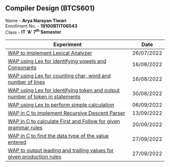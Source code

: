 ## Compiler Design (BTCS601)
Name - **Arya Narayan Tiwari**   
Enrollment No. - **19100BTIT06543**  
Class - **IT 'A' 7<sup>th</sup> Semester**   

| Experiment | Date |
| ------ | ------ |
| [WAP to implement Lexical Analyzer](https://github.com/aryanarayantiwari/Compiler-Design-Lab/tree/master/lexical_analyzer) | 26/07/2022 |
| [WAP using Lex for identifying vowels and Consonants](https://github.com/aryanarayantiwari/Compiler-Design-Lab/blob/master/vowelsconsonants.l) | 16/08/2022 |
| [WAP using Lex for counting char, word and number of lines](https://github.com/aryanarayantiwari/Compiler-Design-Lab/blob/master/charcount.l) | 16/08/2022 |
| [WAP using Lex for identifying token and output number of token in  statements](https://github.com/aryanarayantiwari/Compiler-Design-Lab/blob/master/count_tokens.l) | 30/08/2022|
| [WAP using Lex to perform simple calculation](https://github.com/aryanarayantiwari/Compiler-Design-Lab/blob/master/calc.l) | 06/09/2022 |
| [WAP in C to implement Recursive Descent Parser](https://github.com/aryanarayantiwari/Compiler-Design-Lab/blob/master/rdp.c) | 13/09/2022 |
| [WAP in C to calculate First and Follow for given grammar rules](https://github.com/aryanarayantiwari/Compiler-Design-Lab/blob/master/firstfollow.c) | 20/09/2022 |
| [WAP in C to find the data type of the value entered](https://github.com/aryanarayantiwari/Compiler-Design-Lab/blob/master/datatype.c) | 27/09/2022 |
| [WAP to output leading and trailing values for given production rules](https://github.com/aryanarayantiwari/Compiler-Design-Lab/blob/master/leadingandtrailing.cpp) | 27/09/2022 |
